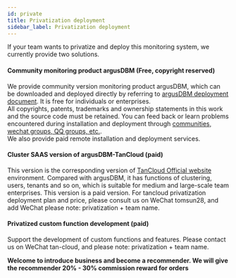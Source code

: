 ```yaml
---
id: private  
title: Privatization deployment    
sidebar_label: Privatization deployment     
---
```

If your team wants to privatize and deploy this monitoring system, we currently provide two solutions.   

#### Community monitoring product argusDBM (Free, copyright reserved)   

We provide community version monitoring product argusDBM, which can be downloaded and deployed directly by referring to [argusDBM deployment document](/docs). It is free for individuals or enterprises.  
All copyrights, patents, trademarks and ownership statements in this work and the source code must be retained.
You can feed back or learn problems encountered during installation and deployment through [communities, wechat groups, QQ groups, etc.](/docs/others/contact).  
We also provide paid remote installation and deployment services.

#### Cluster SAAS version of argusDBM-TanCloud (paid)      

This version is the corresponding version of [TanCloud Official website](https://console.tancloud.cn) environment. Compared with argusDBM, it has functions of clustering, users, tenants and so on, which is suitable for medium and large-scale team enterprises. 
This version is a paid version. For tancloud privatization deployment plan and price, please consult us on WeChat tomsun28, and add WeChat please note: privatization + team name.  

#### Privatized custom function development (paid) 

Support the development of custom functions and features. Please contact us on WeChat tan-cloud, and please note: privatization + team name.   

**Welcome to introduce business and become a recommender. We will give the recommender 20% - 30% commission reward for orders**      
